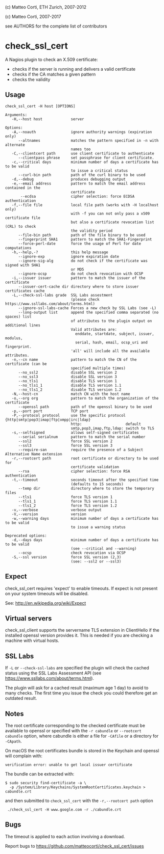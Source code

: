 
 (c) Matteo Corti, ETH Zurich, 2007-2012

 (c) Matteo Corti, 2007-2017

  see AUTHORS for the complete list of contributors

# check_ssl_cert

A Nagios plugin to check an X.509 certificate:
 - checks if the server is running and delivers a valid certificate
 - checks if the CA matches a given pattern
 - checks the validity

## Usage

```
check_ssl_cert -H host [OPTIONS]

Arguments:
   -H,--host host             server

Options:
   -A,--noauth                ignore authority warnings (expiration only)
      --altnames              matches the pattern specified in -n with alternate
                              names too
   -C,--clientcert path       use client certificate to authenticate
      --clientpass phrase     set passphrase for client certificate.
   -c,--critical days         minimum number of days a certificate has to be valid
                              to issue a critical status
      --curl-bin path         path of the curl binary to be used
   -d,--debug                 produces debugging output
   -e,--email address         pattern to match the email address contained in the
                              certificate
       --ecdsa                cipher selection: force ECDSA authentication
   -f,--file file             local file path (works with -H localhost only)
                              with -f you can not only pass a x509 certificate file
                              but also a certificate revocation list (CRL) to check
                              the validity period
      --file-bin path         path of the file binary to be used
      --fingerprint SHA1      pattern to match the SHA1-Fingerprint
      --force-perl-date       force the usage of Perl for date computations
   -h,--help,-?               this help message
      --ignore-exp            ignore expiration date
      --ignore-sig-alg        do not check if the certificate was signed with SHA1
                              or MD5
      --ignore-ocsp           do not check revocation with OCSP
   -i,--issuer issuer         pattern to match the issuer of the certificate
      --issuer-cert-cache dir directory where to store issuer certificates cache
   -L,--check-ssl-labs grade  SSL Labs assestment
                              (please check https://www.ssllabs.com/about/terms.html)
      --ignore-ssl-labs-cache Forces a new check by SSL Labs (see -L)
      --long-output list      append the specified comma separated (no spaces) list
                              of attributes to the plugin output on additional lines
                              Valid attributes are:
                                enddate, startdate, subject, issuer, modulus,
                                serial, hash, email, ocsp_uri and fingerprint.
                              'all' will include all the available attributes.
   -n,--cn name               pattern to match the CN of the certificate (can be
                              specified multiple times)
      --no_ssl2               disable SSL version 2
      --no_ssl3               disable SSL version 3
      --no_tls1               disable TLS version 1
      --no_tls1_1             disable TLS version 1.1
      --no_tls1_2             disable TLS version 1.2
   -N,--host-cn               match CN with the host name
   -o,--org org               pattern to match the organization of the certificate
      --openssl path          path of the openssl binary to be used
   -p,--port port             TCP port
   -P,--protocol protocol     use the specific protocol {http|smtp|pop3|imap|ftp|xmpp|irc|ldap}
                              http:                    default
                              smtp,pop3,imap,ftp,ldap: switch to TLS
   -s,--selfsigned            allows self-signed certificates
      --serial serialnum      pattern to match the serial number
      --ssl2                  force SSL version 2
      --ssl3                  force SSL version 3
      --require-san           require the presence of a Subject Alternative Name extension
   -r,--rootcert path         root certificate or directory to be used for
                              certificate validation
      --rsa                   cipher selection: force RSA authentication
   -t,--timeout               seconds timeout after the specified time
                              (defaults to 15 seconds)
      --temp dir              directory where to store the temporary files
      --tls1                  force TLS version 1
      --tls1_1                force TLS version 1.1
      --tls1_2                force TLS version 1.2
   -v,--verbose               verbose output
   -V,--version               version
   -w,--warning days          minimum number of days a certificate has to be valid
                              to issue a warning status

Deprecated options:
   -d,--days days             minimum number of days a certificate has to be valid
                              (see --critical and --warning)
      --ocsp                  check revocation via OCSP
   -S,--ssl version           force SSL version (2,3)
                              (see: --ssl2 or --ssl3)

```

## Expect

check_ssl_cert requires 'expect' to enable timeouts. If expect is not
present on your system timeouts will be disabled.

See: http://en.wikipedia.org/wiki/Expect

## Virtual servers

check_ssl_client supports the servername TLS extension in ClientHello
if the installed openssl version provides it. This is needed if you
are checking a machine with virtual hosts.

## SSL Labs

If `-L` or `--check-ssl-labs` are specified the plugin will check the
cached status using the SSL Labs Assessment API (see
https://www.ssllabs.com/about/terms.html).

The plugin will ask for a cached result (maximum age 1 day) to avoid
to many checks. The first time you issue the check you could therefore
get an outdated result.

## Notes

The root certificate corresponding to the checked certificate must be
available to openssl or specified with the `-r cabundle` or
`--rootcert cabundle` option, where cabundle is either a file for `-CAfile`
or a directory for `-CApath`.

On macOS the root certificates bundle is stored in the Keychain and
openssl will complain with:

```
verification error: unable to get local issuer certificate
```

The bundle can be extracted with:

```
$ sudo security find-certificate -a \
  -p /System/Library/Keychains/SystemRootCertificates.keychain > cabundle.crt
```

and then submitted to `check_ssl_cert` with the `-r,--rootcert path` option

```
 ./check_ssl_cert -H www.google.com -r ./cabundle.crt 
```

## Bugs

The timeout is applied to each action involving a download.

Report bugs to https://github.com/matteocorti/check_ssl_cert/issues
